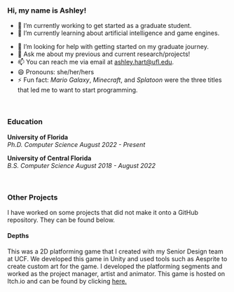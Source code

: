 ### Hi, my name is Ashley!

- 🔭 I’m currently working to get started as a graduate student.
- 🌱 I’m currently learning about artificial intelligence and game engines.
<!-- - 👯 I’m looking to collaborate on ...  -->
- 🤔 I’m looking for help with getting started on my graduate journey.
- 💬 Ask me about my previous and current research/projects!
- 📫 You can reach me via email at ashley.hart@ufl.edu.
- 😄 Pronouns: she/her/hers
- ⚡ Fun fact: *Mario Galaxy*, *Minecraft*, and *Splatoon* were the three titles that led me to want to start programming. 


<!-- ### Background -->
<!-- Find a way to link to my resume. -->
<!-- Add a link to my blog once I get that going. -->
<!-- Add bio -- Video games sparked an interest in computers with me from a young age. I carried this interest into my first programming class in high school, and into the University of Central Florida -->

&nbsp;

### Education 
**University of Florida**</br>
*Ph.D. Computer Science            August 2022 - Present*

**University of Central Florida**</br>
*B.S. Computer Science             August 2018 - August 2022*                    

&nbsp;

### Other Projects 
I have worked on some projects that did not make it onto a GitHub repository. They can be found below.

#### Depths
This was a 2D platforming game that I created with my Senior Design team at UCF. We developed this game in Unity and used tools such as Aesprite to create custom art for the game. I developed the platforming segments and worked as the project manager, artist and animator. This game is hosted on Itch.io and can be found by clicking [here.](https://potatoslayer1738.itch.io/depths)
